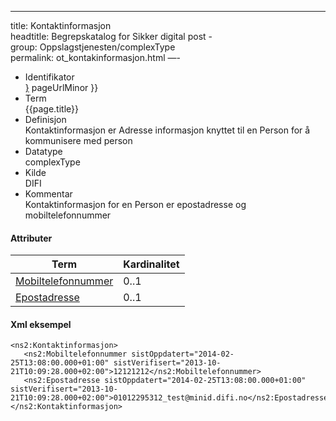 --- 
title: Kontaktinformasjon  
headtitle: Begrepskatalog for Sikker digital post -  
group: Oppslagstjenesten/complexType  
permalink: ot_kontakinformasjon.html
—-  

  - Identifikator  
    <span style="{ pageUrlMinor ;">[}]({{)</span> pageUrlMinor }}
  - Term  
    {{page.title}}
  - Definisjon  
    Kontaktinformasjon er Adresse informasjon knyttet til en Person for
    å kommunisere med person
  - Datatype  
    complexType
  - Kilde  
    DIFI
  - Kommentar  
    Kontaktinformasjon for en Person er epostadresse og
    mobiltelefonnummer

#### Attributer

| Term                                     | Kardinalitet |
| ---------------------------------------- | ------------ |
| [Mobiltelefonnummer](Mobiltelefonnummer.md) | 0..1         |
| [Epostadresse](Epostadresse.md)             | 0..1         |

#### Xml eksempel

``` brush: xml; toolbar: false
<ns2:Kontaktinformasjon>
   <ns2:Mobiltelefonnummer sistOppdatert="2014-02-25T13:08:00.000+01:00" sistVerifisert="2013-10-21T10:09:28.000+02:00">12121212</ns2:Mobiltelefonnummer>
   <ns2:Epostadresse sistOppdatert="2014-02-25T13:08:00.000+01:00" sistVerifisert="2013-10-21T10:09:28.000+02:00">01012295312_test@minid.difi.no</ns2:Epostadresse>
</ns2:Kontaktinformasjon>
```
